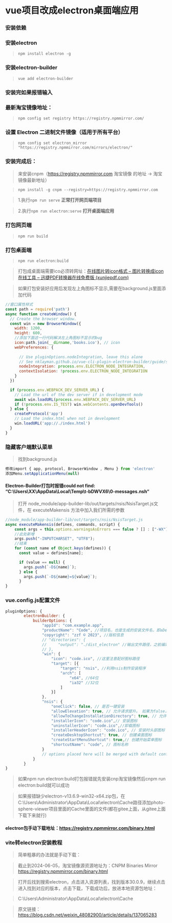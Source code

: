 # vue项目改成electron桌面端应用

### 安装依赖

### 安装electron

> `npm install electron -g`

### 安装electron-builder

> `vue add electron-builder`

### 安装完如果报错输入

### 最新淘宝镜像地址：

> `npm config set registry https://registry.npmmirror.com/`

### 设置 Electron 二进制文件镜像（适用于所有平台）

> `npm config set electron_mirror "https://registry.npmmirror.com/mirrors/electron/"`

### 安装完成后：

> 来安装cnpm（<https://registry.npmmirror.com> 淘宝镜像 的地址 -> 淘宝镜像最新地址）

> `npm install -g cnpm --registry=https://registry.npmmirror.com`

> 1.执行`npm run serve` **正常打开网页端项目**

> 2.执行`npm run electron:serve` **打开桌面端应用**

### 打包网页端

> `npm run build`

### 打包桌面端

> `npm run electron:build`

> 打包成桌面端需要ico必须转网址：[在线图片转icon格式 – 图片转换成icon在线工具 – 迅捷PDF转换器在线免费版 (xunjiepdf.com)](https://app.xunjiepdf.com/img2icon/)

> 如果打包安装好应用后发现左上角图标不显示,需要在background.js里面添加代码

```js
//窗口属性样式
const path = require('path')
async function createWindow() {
  // Create the browser window.
  const win = new BrowserWindow({
    width: 1200,
    height: 600,
	//添加下面这一行代码解决左上角图标不显示的bug
    icon:path.join(__dirname,'books.ico'), // icon
    webPreferences: {
      
      // Use pluginOptions.nodeIntegration, leave this alone
      // See nklayman.github.io/vue-cli-plugin-electron-builder/guide/security.html#node-integration for more info
      nodeIntegration: process.env.ELECTRON_NODE_INTEGRATION,
      contextIsolation: !process.env.ELECTRON_NODE_INTEGRATION
    }
  })

  if (process.env.WEBPACK_DEV_SERVER_URL) {
    // Load the url of the dev server if in development mode
    await win.loadURL(process.env.WEBPACK_DEV_SERVER_URL)
    if (!process.env.IS_TEST) win.webContents.openDevTools()
  } else {
    createProtocol('app')
    // Load the index.html when not in development
    win.loadURL('app://./index.html')
  }
}
```

### 隐藏客户端默认菜单

> 找到background.js

```js
修改import { app, protocol, BrowserWindow , Menu } from 'electron'
添加Menu.setApplicationMenu(null)
```

#### Electron-Builder打包时报错could not find: “C:\Users\XX\AppData\Local\Temp\t-bDWVX6\0-messages.nsh“

> 打开 node_module/app-builder-lib/out/targets/nsis/NsisTarget.js文件，在 executeMakensis 方法中加入我们所需的参数

```js
//node_module/app-builder-lib/out/targets/nsis/NsisTarget.js
async executeMakensis(defines, commands, script) {
    const args = this.options.warningsAsErrors === false ? [] : ["-WX"];
    //此处新增
    args.push("-INPUTCHARSET", "UTF8");
    //结束
    for (const name of Object.keys(defines)) {
      const value = defines[name];

      if (value == null) {
        args.push(`-D${name}`);
      } else {
        args.push(`-D${name}=${value}`);
      }
}
```

### vue.config.js配置文件

```js
pluginOptions: {
        electronBuilder: {
            builderOptions: {
                "appId": "com.example.app",
                "productName": "Code", //项目名，也是生成的安装文件名，即aDemo.exe
                "copyright": "zzf © 2023", //版权信息
                // "directories": {
                //     "output": "./dist_electron" //输出文件路径，之前编译的默认是dist_electron
                // },
                "win": {
                    "icon": "code.ico", //这里注意配好图标路径
                    "target": [{
                        "target": "nsis", //利用nsis制作安装程序
                        "arch": [
                            "x64", //64位
                            "ia32" //32位
                        ]
                    }]
                },
                "nsis": {
                    "oneClick": false, // 是否一键安装
                    "allowElevation": true, // 允许请求提升。 如果为false，则用户必须使用提升的权限重新启动安装程序。
                    "allowToChangeInstallationDirectory": true, // 允许修改安装目录
                    "installerIcon": "code.ico",// 安装图标
                    "uninstallerIcon": "code.ico",//卸载图标
                    "installerHeaderIcon": "code.ico", // 安装时头部图标
                    "createDesktopShortcut": true, // 创建桌面图标
                    "createStartMenuShortcut": true,// 创建开始菜单图标
                    "shortcutName": "code", // 图标名称
                }
                // options placed here will be merged with default configuration and passed to electron-builder
            }
        }
}
```
> 如果npm run electron:build打包报错就先安装cnp淘宝镜像然后cnpm run electron:build就可以成功

> 如果报错缺少electron-v13.6.9-win32-x64.zip包，在C:\Users\Administrator\AppData\Local\electron\Cache路径添加photo-sphere-viewer项目里面的Cache里面的文件(都在gitee上面，从gitee上面下载下来就行)

#### electron包手动下载地址：https://registry.npmmirror.com/binary.html

### vite转electron安装教程

> 简单粗暴的办法就是手动下载：

> 截止到2024-06-05，淘宝镜像源资源地址为：CNPM Binaries Mirror https://registry.npmmirror.com/binary.html

> 打开后找到搜索electron，点击进入资源列表，找到版本30.0.9，继续点击进入找到对应的版本，点击下载，下载成功后，放进本地资源包地址：

> C:\Users\Administrator\AppData\Local\electron\Cache
                        
> 原文链接：https://blog.csdn.net/weixin_48082900/article/details/137065283


